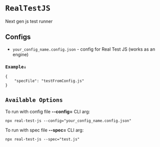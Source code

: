 # `RealTestJS`

Next gen js test runner

## Configs

- `your_config_name.config.json` - config for Real Test JS (works as an engine)

### `Example↓`

```
{
    "specFile": "testFromConfig.js"
}
```

## `Available Options`

To run with config file **--config=** CLI arg:

```
npx real-test-js --config="your_config_name.config.json"
```

To run with spec file **--spec=** CLI arg:

```
npx real-test-js --spec="test.js"
```

